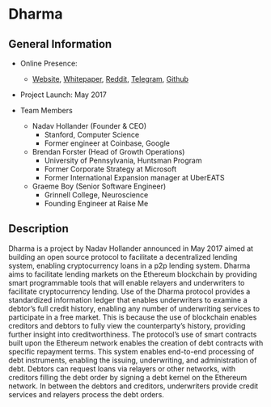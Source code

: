 # Dharma

## General Information

* Online Presence: 
	* [Website](https://dharma.io/), [Whitepaper](https://whitepaper.dharma.io/),  [Reddit](https://www.reddit.com/r/DharmaProtocol/), [Telegram](https://t.me/joinchat/HaeB8EccTM_qtYZv4HHYRw), [Github](https://github.com/dharmaprotocol)


* Project Launch: May 2017
* Team Members
	* Nadav Hollander (Founder & CEO)
		* Stanford, Computer Science
		* Former engineer at Coinbase, Google
	* Brendan Forster (Head of Growth Operations)
		* University of Pennsylvania, Huntsman Program
		* Former Corporate Strategy at Microsoft
		* Former International Expansion manager at UberEATS
	* Graeme Boy (Senior Software Engineer)
		* Grinnell College, Neuroscience
		* Founding Engineer at Raise Me

## Description

Dharma is a project by Nadav Hollander announced in May 2017 aimed at building an open source protocol to facilitate a decentralized lending system, enabling cryptocurrency loans in a p2p lending system. Dharma aims to facilitate lending markets on the Ethereum blockchain by providing smart programmable tools that will enable relayers and underwriters to facilitate cryptocurrency lending.  Use of the Dharma protocol provides a standardized information ledger that enables underwriters to examine a debtor’s full credit history, enabling any number of underwriting services to participate in a free market. This is because the use of blockchain enables creditors and debtors to fully view the counterparty’s history, providing further insight into creditworthiness. 
The protocol’s use of smart contracts built upon the Ethereum network enables the creation of debt contracts with specific repayment terms. This system enables end-to-end processing of debt instruments, enabling the issuing, underwriting, and administration of debt. Debtors can request loans via relayers or other networks, with creditors filling the debt order by signing a debt kernel on the Ethereum network. In between the debtors and creditors, underwriters provide credit services and relayers process the debt orders.
